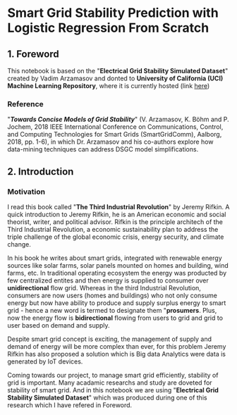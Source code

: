 # Smart Grid Stability Prediction with Logistic Regression From Scratch 

## 1. Foreword

This notebook is based on the "__Electrical Grid Stability Simulated Dataset__" created by Vadim Arzamasov and donted to __University of California (UCI) Machine Learning Repository__, where it is currently hosted (link [here](https://archive.ics.uci.edu/ml/datasets/Electrical+Grid+Stability+Simulated+Data+))

### Reference

"**_Towards Concise Models of Grid Stability_**" (V. Arzamasov, K. Böhm and P. Jochem, 2018 IEEE International Conference on Communications, Control, and Computing Technologies for Smart Grids (SmartGridComm), Aalborg, 2018, pp. 1-6), in which Dr. Arzamasov and his co-authors explore how data-mining techniques can address DSGC model simplifications.

## 2. Introduction

### Motivation
I read this book called "**The Third Industrial Revolution**" by Jeremy Rifkin. A quick introduction to Jeremy Rifkin, he is an American economic and social theorist, writer, and political advisor. Rifkin is the principle architech of the Third Industrial Revolution, a economic sustainability plan to address the triple challenge of the global economic crisis, energy security, and climate change. 

In his book he writes about smart grids, integrated with renewable energy sources like solar farms, solar panels mounted on homes and building, wind farms, etc. In traditional operating ecosystem the energy was producted by few centralized entites and then energy is supplied to consumer over **unidirectional** flow grid. Whereas in the third Industrial Revolution, consumers are now users (homes and buildings) who not only consume energy but now have ability to produce and supply surplus energy to smart grid - hence a new word is termed to designate them "**prosumers**. Plus, now the energy flow is **bidirectional** flowing from users to grid and grid to user based on demand and supply. 

Despite smart grid concept is exciting, the management of supply and demand of energy will be more complex than ever, for this problem Jeremy Rifkin has also proposed a solution which is Big data Analytics were data is generated by IoT devices. 

Coming towards our project, to manage smart grid efficiently, stability of grid is important. Many acadamic researchs and study are doveted for stability of smart grid. And in this notebook we are using "__Electrical Grid Stability Simulated Dataset__" which was produced during one of this research which I have refered in Foreword.
